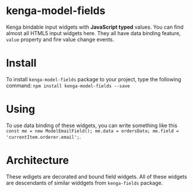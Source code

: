 # kenga-model-fields
Kenga bindable input widgets with **JavaScript typed** values. You can find almost all HTML5 input widgets here.
They all have data binding feature, `value` property and fire value change events.

# Install
To install `kenga-model-fields` package to your project, type the following command:
`npm install kenga-model-fields --save`

# Using
To use data binding of these widgets, you can write something like this
`const me = new ModelEmailField(); me.data = ordersData; me.field = 'currentItem.orderer.email';`.

# Architecture
These wdigets are decorated and bound field widgets. All of these widgets are descendants of similar widdgets from `kenga-fields` package.
